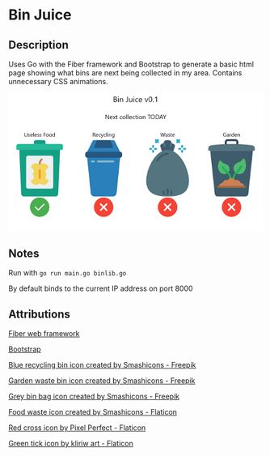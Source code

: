 # Bin Juice

## Description

Uses Go with the Fiber framework and Bootstrap to generate a basic html page showing what bins are next being collected in my area. Contains unnecessary CSS animations.

![Screenshot](readme_screenshot.png)

## Notes

Run with `go run main.go binlib.go`

By default binds to the current IP address on port 8000

## Attributions

[Fiber web framework](https://gofiber.io)

[Bootstrap](https://getbootstrap.com)

[Blue recycling bin icon created by Smashicons - Freepik](https://www.freepik.com/icon/bin_10509062)

[Garden waste bin icon created by Smashicons - Freepik](https://www.freepik.com/icon/bin_6303004)

[Grey bin bag icon created by Smashicons - Freepik](https://www.freepik.com/icon/bag_10722122)

[Food waste icon created by Smashicons - Flaticon](https://www.flaticon.com/free-icons/food-waste)

[Red cross icon by Pixel Perfect - Flaticon](https://www.flaticon.com/free-icons/delete)

[Green tick icon by kliriw art - Flaticon](https://www.flaticon.com/free-icons/correct)